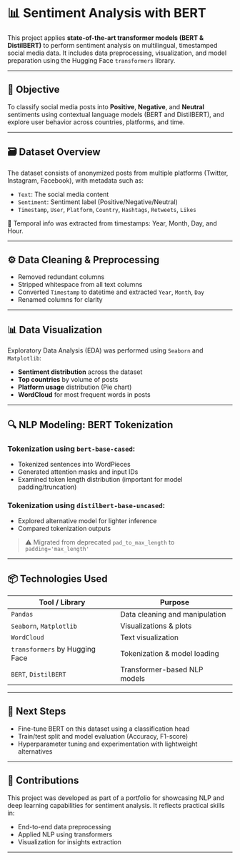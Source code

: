 # 📊 Sentiment Analysis with BERT

This project applies **state-of-the-art transformer models (BERT & DistilBERT)** to perform sentiment analysis on multilingual, timestamped social media data. It includes data preprocessing, visualization, and model preparation using the Hugging Face `transformers` library.

---

## 🧠 Objective

To classify social media posts into **Positive**, **Negative**, and **Neutral** sentiments using contextual language models (BERT and DistilBERT), and explore user behavior across countries, platforms, and time.

---

## 🗃️ Dataset Overview

The dataset consists of anonymized posts from multiple platforms (Twitter, Instagram, Facebook), with metadata such as:
- `Text`: The social media content
- `Sentiment`: Sentiment label (Positive/Negative/Neutral)
- `Timestamp`, `User`, `Platform`, `Country`, `Hashtags`, `Retweets`, `Likes`

📅 Temporal info was extracted from timestamps: Year, Month, Day, and Hour.

---

## ⚙️ Data Cleaning & Preprocessing

- Removed redundant columns 
- Stripped whitespace from all text columns
- Converted `Timestamp` to datetime and extracted `Year`, `Month`, `Day`
- Renamed columns for clarity

---

## 📊 Data Visualization

Exploratory Data Analysis (EDA) was performed using `Seaborn` and `Matplotlib`:

- **Sentiment distribution** across the dataset
- **Top countries** by volume of posts
- **Platform usage** distribution (Pie chart)
- **WordCloud** for most frequent words in posts


---

## 🔍 NLP Modeling: BERT Tokenization

### Tokenization using `bert-base-cased`:
- Tokenized sentences into WordPieces
- Generated attention masks and input IDs
- Examined token length distribution (important for model padding/truncation)

### Tokenization using `distilbert-base-uncased`:
- Explored alternative model for lighter inference
- Compared tokenization outputs

> ⚠️ Migrated from deprecated `pad_to_max_length` to `padding='max_length'`

---

## 📦 Technologies Used

| Tool / Library    | Purpose                                |
|-------------------|----------------------------------------|
| `Pandas`          | Data cleaning and manipulation         |
| `Seaborn`, `Matplotlib` | Visualizations & plots          |
| `WordCloud`       | Text visualization                     |
| `transformers` by Hugging Face | Tokenization & model loading |
| `BERT`, `DistilBERT` | Transformer-based NLP models        |

---

## 🧩 Next Steps

- Fine-tune BERT on this dataset using a classification head
- Train/test split and model evaluation (Accuracy, F1-score)
- Hyperparameter tuning and experimentation with lightweight alternatives

---

## 🤝 Contributions

This project was developed as part of a portfolio for showcasing NLP and deep learning capabilities for sentiment analysis. It reflects practical skills in:
- End-to-end data preprocessing
- Applied NLP using transformers
- Visualization for insights extraction

---


